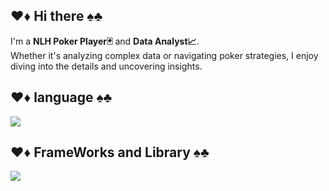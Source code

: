 <!--
**tasukuwato/tasukuwato** is a ✨ _special_ ✨ repository because its `README.md` (this file) appears on your GitHub profile.

Here are some ideas to get you started:

- 🔭 I’m currently working on ...
- 🌱 I’m currently learning ...
- 👯 I’m looking to collaborate on ...
- 🤔 I’m looking for help with ...
- 💬 Ask me about ...
- 📫 How to reach me: ...
- 😄 Pronouns: ...
- ⚡ Fun fact: ...
-->

## ♥♦ Hi there ♠♣

I'm a **NLH Poker Player🃏** and **Data Analyst📈**.  
Whether it's analyzing complex data or navigating poker strategies, I enjoy diving into the details and uncovering insights. 

## ♥♦ language ♠♣
<img src="https://skillicons.dev/icons?i=typescript,python," /> <br />

## ♥♦ FrameWorks and Library ♠♣
<img src="https://skillicons.dev/icons?i=pycharm,fastapi,opencv,tensorflow" /> <br />
